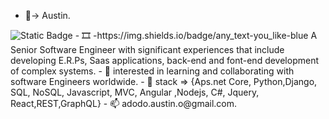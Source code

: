 - 👋-> Austin.
<img alt="Static Badge" src="https://img.shields.io/badge/LinkedIn-0077B5?style=for-the-badge&logo=linkedin&logoColor=white" href="https://www.linkedin.com/in/austin-adodo-2855b41a9/"> 
- 🎞️ -https://img.shields.io/badge/any_text-you_like-blue A Senior Software Engineer with significant experiences that include developing E.R.Ps, Saas applications, back-end and font-end development of complex systems. 
- 👀 interested in learning and collaborating with software Engineers worldwide.
- 🌱 stack => {Aps.net Core, Python,Django, SQL, NoSQL, Javascript, MVC, Angular ,Nodejs, C#, Jquery, React,REST,GraphQL}
- 📫  adodo.austin.o@gmail.com.

<!---
AustinAdodo/AustinAdodo is a ✨ special ✨ repository because its `README.md` (this file) appears on your GitHub profile.
You can click the Preview link to take a look at your changes.
--->

